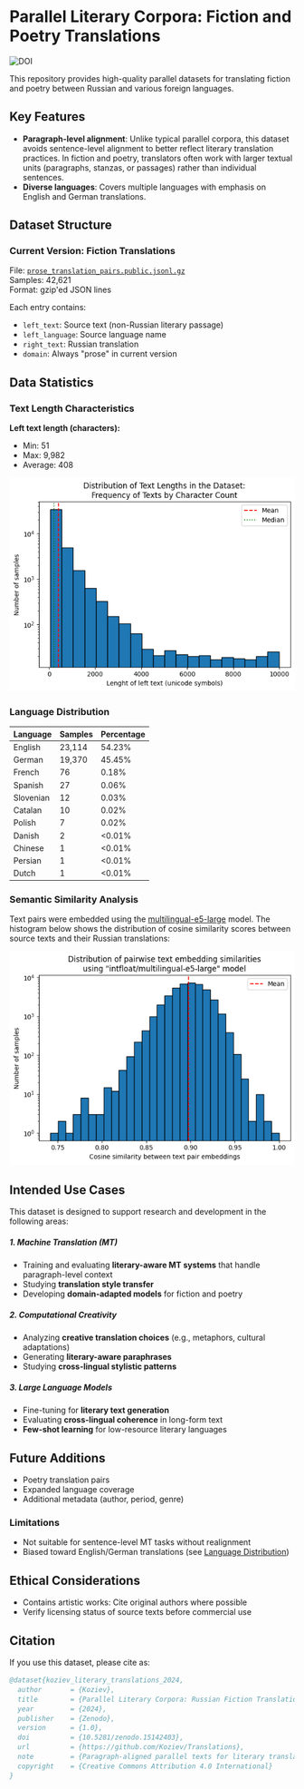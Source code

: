 # Parallel Literary Corpora: Fiction and Poetry Translations

![DOI](https://zenodo.org/badge/DOI/10.5281/zenodo.15142403.svg)

This repository provides high-quality parallel datasets for translating fiction and poetry between Russian and various foreign languages.

## Key Features

- **Paragraph-level alignment**: Unlike typical parallel corpora, this dataset avoids sentence-level alignment to better reflect literary translation practices. In fiction and poetry, translators often work with larger textual units (paragraphs, stanzas, or passages) rather than individual sentences.
- **Diverse languages**: Covers multiple languages with emphasis on English and German translations.

## Dataset Structure

### Current Version: Fiction Translations

File: [`prose_translation_pairs.public.jsonl.gz`](prose_translation_pairs.public.jsonl.gz)  
Samples: 42,621  
Format: gzip'ed JSON lines

Each entry contains:
- `left_text`: Source text (non-Russian literary passage)
- `left_language`: Source language name
- `right_text`: Russian translation
- `domain`: Always "prose" in current version

## Data Statistics

### Text Length Characteristics
**Left text length (characters):**
- Min: 51
- Max: 9,982
- Average: 408

![Distribution of left text lengths](left_lengths_histo.png)

### Language Distribution
| Language           | Samples  | Percentage |
|--------------------|----------|------------|
| English            | 23,114   | 54.23%     |
| German             | 19,370   | 45.45%     |
| French             | 76       | 0.18%      |
| Spanish            | 27       | 0.06%      |
| Slovenian          | 12       | 0.03%      |
| Catalan            | 10       | 0.02%      |
| Polish             | 7        | 0.02%      |
| Danish             | 2        | <0.01%     |
| Chinese            | 1        | <0.01%     |
| Persian            | 1        | <0.01%     |
| Dutch              | 1        | <0.01%     |

### Semantic Similarity Analysis
Text pairs were embedded using the [multilingual-e5-large](https://huggingface.co/intfloat/multilingual-e5-large) model. The histogram below shows the distribution of cosine similarity scores between source texts and their Russian translations:

![Cosine similarity distribution of text pairs](cosine_similarity_histo.png)

## Intended Use Cases

This dataset is designed to support research and development in the following areas:

##### 1. Machine Translation (MT)
- Training and evaluating **literary-aware MT systems** that handle paragraph-level context
- Studying **translation style transfer**
- Developing **domain-adapted models** for fiction and poetry

##### 2. Computational Creativity
- Analyzing **creative translation choices** (e.g., metaphors, cultural adaptations)
- Generating **literary-aware paraphrases**  
- Studying **cross-lingual stylistic patterns**

##### 3. Large Language Models
- Fine-tuning for **literary text generation**
- Evaluating **cross-lingual coherence** in long-form text
- **Few-shot learning** for low-resource literary languages

## Future Additions
- Poetry translation pairs
- Expanded language coverage
- Additional metadata (author, period, genre)


### **Limitations**
- Not suitable for sentence-level MT tasks without realignment
- Biased toward English/German translations (see [Language Distribution](#data-statistics))

## Ethical Considerations  
- Contains artistic works: Cite original authors where possible  
- Verify licensing status of source texts before commercial use

## Citation

If you use this dataset, please cite as:

```bibtex
@dataset{koziev_literary_translations_2024,
  author       = {Koziev},
  title        = {Parallel Literary Corpora: Russian Fiction Translations},
  year         = {2024},
  publisher    = {Zenodo},
  version      = {1.0},
  doi          = {10.5281/zenodo.15142403},
  url          = {https://github.com/Koziev/Translations},
  note         = {Paragraph-aligned parallel texts for literary translation between Russian and multiple languages},
  copyright    = {Creative Commons Attribution 4.0 International}
}
```

